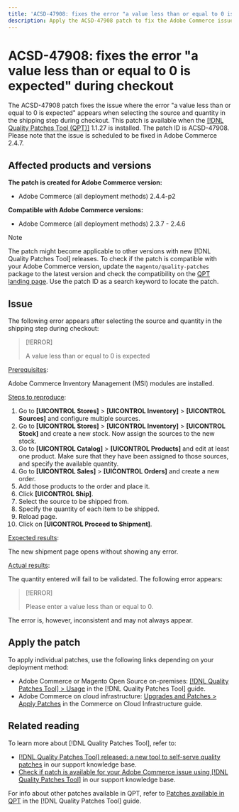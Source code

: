 ```yaml
---
title: 'ACSD-47908: fixes the error "a value less than or equal to 0 is expected" during checkout.'
description: Apply the ACSD-47908 patch to fix the Adobe Commerce issue where the error "a value less than or equal to 0 is expected" appears during checkout.
---
```

# ACSD-47908: fixes the error "a value less than or equal to 0 is expected" during checkout

The ACSD-47908 patch fixes the issue where the error "a value less than or equal to 0 is expected" appears when selecting the source and quantity in the shipping step during checkout. This patch is available when the [[!DNL Quality Patches Tool (QPT)]](/help/announcements/adobe-commerce-announcements/magento-quality-patches-released-new-tool-to-self-serve-quality-patches.md) 1.1.27 is installed. The patch ID is ACSD-47908. Please note that the issue is scheduled to be fixed in Adobe Commerce 2.4.7.

## Affected products and versions

**The patch is created for Adobe Commerce version:**

* Adobe Commerce (all deployment methods) 2.4.4-p2

**Compatible with Adobe Commerce versions:**

* Adobe Commerce (all deployment methods) 2.3.7 - 2.4.6

>[!NOTE]
>
>The patch might become applicable to other versions with new [!DNL Quality Patches Tool] releases. To check if the patch is compatible with your Adobe Commerce version, update the `magento/quality-patches` package to the latest version and check the compatibility on the [QPT landing page](https://experienceleague.adobe.com/tools/commerce-quality-patches/index.html). Use the patch ID as a search keyword to locate the patch.

## Issue

The following error appears after selecting the source and quantity in the shipping step during checkout:

>[!ERROR]
>
>A value less than or equal to 0 is expected

<u>Prerequisites</u>:

Adobe Commerce Inventory Management (MSI) modules are installed.

<u>Steps to reproduce</u>:

1. Go to **[UICONTROL Stores]** > **[UICONTROL Inventory]** > **[UICONTROL Sources]** and configure multiple sources.
1. Go to **[UICONTROL Stores]** > **[UICONTROL Inventory]** > **[UICONTROL Stock]** and create a new stock. Now assign the sources to the new stock.
1. Go to **[UICONTROL Catalog]** > **[UICONTROL Products]** and edit at least one product. Make sure that they have been assigned to those sources, and specify the available quantity.
1. Go to **[UICONTROL Sales]** > **[UICONTROL Orders]** and create a new order.
1. Add those products to the order and place it.
1. Click **[UICONTROL Ship]**.
1. Select the source to be shipped from.
1. Specify the quantity of each item to be shipped.
1. Reload page.
1. Click on **[UICONTROL Proceed to Shipment]**.

<u>Expected results</u>:

The new shipment page opens without showing any error.

<u>Actual results</u>:

The quantity entered will fail to be validated.
The following error appears: 

>[!ERROR]
>
>Please enter a value less than or equal to 0.

The error is, however, inconsistent and may not always appear.

## Apply the patch

To apply individual patches, use the following links depending on your deployment method:

* Adobe Commerce or Magento Open Source on-premises: [[!DNL Quality Patches Tool] > Usage](https://experienceleague.adobe.com/docs/commerce-operations/tools/quality-patches-tool/usage.html) in the [!DNL Quality Patches Tool] guide.
* Adobe Commerce on cloud infrastructure: [Upgrades and Patches > Apply Patches](https://experienceleague.adobe.com/docs/commerce-cloud-service/user-guide/develop/upgrade/apply-patches.html) in the Commerce on Cloud Infrastructure guide.

## Related reading

To learn more about [!DNL Quality Patches Tool], refer to:

* [[!DNL Quality Patches Tool] released: a new tool to self-serve quality patches](/help/announcements/adobe-commerce-announcements/magento-quality-patches-released-new-tool-to-self-serve-quality-patches.md) in our support knowledge base.
* [Check if patch is available for your Adobe Commerce issue using [!DNL Quality Patches Tool]](/help/support-tools/patches-available-in-qpt-tool/check-patch-for-magento-issue-with-magento-quality-patches.md) in our support knowledge base.

For info about other patches available in QPT, refer to [Patches available in QPT](https://experienceleague.adobe.com/tools/commerce-quality-patches/index.html) in the [!DNL Quality Patches Tool] guide.